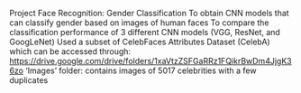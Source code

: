 Project Face Recognition: Gender Classification To obtain CNN models that can classify gender based on images of human faces 
To compare the classification performance of 3 different CNN models (VGG, ResNet, and GoogLeNet)
Used a subset of CelebFaces Attributes Dataset (CelebA) which can be accessed through:
https://drive.google.com/drive/folders/1xaVtzZSFGaRRz1FQikrBwDm4JjgK36zo
‘Images’ folder: contains images of 5017 celebrities with a few duplicates
